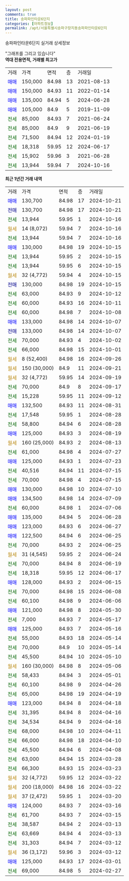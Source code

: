 ```yaml
---
layout: post
comments: true
title: 송파파인타운6단지
categories: [아파트정보]
permalink: /apt/서울특별시송파구장지동송파파인타운6단지
---
```


송파파인타운6단지 실거래 상세정보

<script type="text/javascript">
  google.charts.load('current', {'packages':['line', 'corechart']});
  google.charts.setOnLoadCallback(drawChart);

  function drawChart() {
    var data = new google.visualization.DataTable();
    data.addColumn('date', '거래일');
    data.addColumn('number', "매매");
    data.addColumn('number', "전세");
    data.addColumn('number', "전매");

    data.addRows([[new Date(Date.parse("2024-10-21")), 130700, null, null], [new Date(Date.parse("2024-10-21")), null, null, 130700], [new Date(Date.parse("2024-10-16")), null, 13944, null], [new Date(Date.parse("2024-10-16")), null, null, null], [new Date(Date.parse("2024-10-16")), null, 13944, null], [new Date(Date.parse("2024-10-15")), 130000, null, null], [new Date(Date.parse("2024-10-15")), null, 13944, null], [new Date(Date.parse("2024-10-15")), null, 13944, null], [new Date(Date.parse("2024-10-15")), null, null, null], [new Date(Date.parse("2024-10-15")), null, null, 130000], [new Date(Date.parse("2024-10-12")), null, 63000, null], [new Date(Date.parse("2024-10-11")), null, 60000, null], [new Date(Date.parse("2024-10-08")), null, 60000, null], [new Date(Date.parse("2024-10-07")), 133000, null, null], [new Date(Date.parse("2024-10-07")), null, null, 133000], [new Date(Date.parse("2024-10-02")), null, 70000, null], [new Date(Date.parse("2024-10-01")), null, 66000, null], [new Date(Date.parse("2024-09-26")), null, null, null], [new Date(Date.parse("2024-09-21")), null, null, null], [new Date(Date.parse("2024-09-19")), null, null, null], [new Date(Date.parse("2024-09-17")), null, 70000, null], [new Date(Date.parse("2024-09-12")), null, 15228, null], [new Date(Date.parse("2024-08-31")), 132500, null, null], [new Date(Date.parse("2024-08-28")), null, 17548, null], [new Date(Date.parse("2024-08-28")), null, 58800, null], [new Date(Date.parse("2024-08-19")), 125000, null, null], [new Date(Date.parse("2024-08-13")), null, null, null], [new Date(Date.parse("2024-07-27")), null, 61000, null], [new Date(Date.parse("2024-07-23")), 125000, null, null], [new Date(Date.parse("2024-07-15")), null, 40516, null], [new Date(Date.parse("2024-07-15")), null, 70000, null], [new Date(Date.parse("2024-07-10")), 130000, null, null], [new Date(Date.parse("2024-07-09")), 134500, null, null], [new Date(Date.parse("2024-07-06")), null, 60000, null], [new Date(Date.parse("2024-06-28")), 135000, null, null], [new Date(Date.parse("2024-06-27")), 123000, null, null], [new Date(Date.parse("2024-06-25")), 122500, null, null], [new Date(Date.parse("2024-06-25")), null, 70000, null], [new Date(Date.parse("2024-06-24")), null, null, null], [new Date(Date.parse("2024-06-19")), null, 70000, null], [new Date(Date.parse("2024-06-17")), null, 18318, null], [new Date(Date.parse("2024-06-15")), 128000, null, null], [new Date(Date.parse("2024-06-08")), null, 70000, null], [new Date(Date.parse("2024-06-06")), null, 60100, null], [new Date(Date.parse("2024-05-30")), 121000, null, null], [new Date(Date.parse("2024-05-17")), null, 7000, null], [new Date(Date.parse("2024-05-16")), 125000, null, null], [new Date(Date.parse("2024-05-14")), null, 55000, null], [new Date(Date.parse("2024-05-14")), null, 70000, null], [new Date(Date.parse("2024-05-10")), null, 45500, null], [new Date(Date.parse("2024-05-06")), null, null, null], [new Date(Date.parse("2024-05-01")), null, 58433, null], [new Date(Date.parse("2024-04-26")), null, 60100, null], [new Date(Date.parse("2024-04-19")), null, 65000, null], [new Date(Date.parse("2024-04-18")), 123000, null, null], [new Date(Date.parse("2024-04-16")), null, 31395, null], [new Date(Date.parse("2024-04-16")), null, 34534, null], [new Date(Date.parse("2024-04-11")), null, 68000, null], [new Date(Date.parse("2024-04-10")), null, 66000, null], [new Date(Date.parse("2024-04-08")), null, 45500, null], [new Date(Date.parse("2024-03-28")), null, 63000, null], [new Date(Date.parse("2024-03-23")), null, 66300, null], [new Date(Date.parse("2024-03-22")), null, null, null], [new Date(Date.parse("2024-03-22")), null, null, null], [new Date(Date.parse("2024-03-20")), null, null, null], [new Date(Date.parse("2024-03-16")), 124000, null, null], [new Date(Date.parse("2024-03-15")), null, 61700, null], [new Date(Date.parse("2024-03-13")), null, 38587, null], [new Date(Date.parse("2024-03-13")), null, 63669, null], [new Date(Date.parse("2024-03-12")), null, 31303, null], [new Date(Date.parse("2024-03-12")), null, null, null], [new Date(Date.parse("2024-03-01")), 125000, null, null], [new Date(Date.parse("2024-02-27")), null, 69000, null]]);

    var options = {
      hAxis: {
        format: 'yyyy/MM/dd'
      },    
      lineWidth: 0,
      pointsVisible: true,    
      title: '최근 1년간 유형별 실거래가 분포',
      legend: { position: 'bottom' }
    };

    var formatter = new google.visualization.NumberFormat({pattern:'###,###'} );
    formatter.format(data, 1);
    formatter.format(data, 2);
    
    setTimeout(function() {
        var chart = new google.visualization.LineChart(document.getElementById('columnchart_material'));
        chart.draw(data, (options));
        document.getElementById('loading').style.display = 'none';
    }, 200);
  }
</script>


<div id="loading" style="z-index:20; display: block; margin-left: 0px">"그래프를 그리고 있습니다"</div>
<div id="columnchart_material" style="width: 95%; margin-left: 0px; display: block"></div>
<!-- contents start -->
<b>역대 전용면적, 거래별 최고가</b>
<table class="sortable">
    <tr>
      <td>거래</td>
      <td>가격</td>
      <td>면적</td>
      <td>층</td>
      <td>거래일</td>
    </tr>
        <tr>
          <td><a style="color: blue">매매</a></td>
          <td>150,000</td>
          <td>84.98</td>
          <td>13</td>
          <td>2021-08-13</td>
        </tr>            <tr>
          <td><a style="color: blue">매매</a></td>
          <td>150,000</td>
          <td>84.93</td>
          <td>11</td>
          <td>2022-01-14</td>
        </tr>            <tr>
          <td><a style="color: blue">매매</a></td>
          <td>135,000</td>
          <td>84.94</td>
          <td>5</td>
          <td>2024-06-28</td>
        </tr>            <tr>
          <td><a style="color: blue">매매</a></td>
          <td>105,000</td>
          <td>84.9</td>
          <td>5</td>
          <td>2019-11-09</td>
        </tr>        
        <tr>
              <td><a style="color: darkgreen">전세</a></td>
              <td>85,000</td>
              <td>84.93</td>
              <td>7</td>
              <td>2021-06-24</td>
            </tr>            <tr>
              <td><a style="color: darkgreen">전세</a></td>
              <td>85,000</td>
              <td>84.9</td>
              <td>9</td>
              <td>2021-06-19</td>
            </tr>            <tr>
              <td><a style="color: darkgreen">전세</a></td>
              <td>71,500</td>
              <td>84.94</td>
              <td>12</td>
              <td>2024-01-19</td>
            </tr>            <tr>
              <td><a style="color: darkgreen">전세</a></td>
              <td>18,318</td>
              <td>59.95</td>
              <td>12</td>
              <td>2024-06-17</td>
            </tr>            <tr>
              <td><a style="color: darkgreen">전세</a></td>
              <td>15,902</td>
              <td>59.96</td>
              <td>3</td>
              <td>2021-06-28</td>
            </tr>            <tr>
              <td><a style="color: darkgreen">전세</a></td>
              <td>13,944</td>
              <td>59.94</td>
              <td>7</td>
              <td>2024-10-16</td>
            </tr>        
    
</table>

<b>최근 1년간 거래 내역</b>

<table class="sortable">
    <tr>
      <td>거래</td>
      <td>가격</td>
      <td>면적</td>
      <td>층</td>
      <td>거래일</td>
    </tr>
    <tr>
      <td><a style="color: blue">매매</a></td>
      <td>130,700</td>
      <td>84.98</td>
      <td>17</td>
      <td>2024-10-21</td>
    </tr>          <tr>
      <td><a style="color: darkblue">전매</a></td>
      <td>130,700</td>
      <td>84.98</td>
      <td>17</td>
      <td>2024-10-21</td>
    </tr>          <tr>
      <td><a style="color: darkgreen">전세</a></td>
      <td>13,944</td>
      <td>59.95</td>
      <td>1</td>
      <td>2024-10-16</td>
    </tr>          <tr>
      <td><a style="color: darkgoldenrod">월세</a></td>
      <td>14 (8,072)</td>
      <td>59.94</td>
      <td>7</td>
      <td>2024-10-16</td>
    </tr>          <tr>
      <td><a style="color: darkgreen">전세</a></td>
      <td>13,944</td>
      <td>59.94</td>
      <td>7</td>
      <td>2024-10-16</td>
    </tr>          <tr>
      <td><a style="color: blue">매매</a></td>
      <td>130,000</td>
      <td>84.98</td>
      <td>19</td>
      <td>2024-10-15</td>
    </tr>          <tr>
      <td><a style="color: darkgreen">전세</a></td>
      <td>13,944</td>
      <td>59.95</td>
      <td>2</td>
      <td>2024-10-15</td>
    </tr>          <tr>
      <td><a style="color: darkgreen">전세</a></td>
      <td>13,944</td>
      <td>59.95</td>
      <td>6</td>
      <td>2024-10-15</td>
    </tr>          <tr>
      <td><a style="color: darkgoldenrod">월세</a></td>
      <td>32 (4,772)</td>
      <td>59.94</td>
      <td>4</td>
      <td>2024-10-15</td>
    </tr>          <tr>
      <td><a style="color: darkblue">전매</a></td>
      <td>130,000</td>
      <td>84.98</td>
      <td>19</td>
      <td>2024-10-15</td>
    </tr>          <tr>
      <td><a style="color: darkgreen">전세</a></td>
      <td>63,000</td>
      <td>84.93</td>
      <td>9</td>
      <td>2024-10-12</td>
    </tr>          <tr>
      <td><a style="color: darkgreen">전세</a></td>
      <td>60,000</td>
      <td>84.93</td>
      <td>16</td>
      <td>2024-10-11</td>
    </tr>          <tr>
      <td><a style="color: darkgreen">전세</a></td>
      <td>60,000</td>
      <td>84.98</td>
      <td>7</td>
      <td>2024-10-08</td>
    </tr>          <tr>
      <td><a style="color: blue">매매</a></td>
      <td>133,000</td>
      <td>84.98</td>
      <td>14</td>
      <td>2024-10-07</td>
    </tr>          <tr>
      <td><a style="color: darkblue">전매</a></td>
      <td>133,000</td>
      <td>84.98</td>
      <td>14</td>
      <td>2024-10-07</td>
    </tr>          <tr>
      <td><a style="color: darkgreen">전세</a></td>
      <td>70,000</td>
      <td>84.93</td>
      <td>4</td>
      <td>2024-10-02</td>
    </tr>          <tr>
      <td><a style="color: darkgreen">전세</a></td>
      <td>66,000</td>
      <td>84.98</td>
      <td>15</td>
      <td>2024-10-01</td>
    </tr>          <tr>
      <td><a style="color: darkgoldenrod">월세</a></td>
      <td>8 (52,400)</td>
      <td>84.98</td>
      <td>16</td>
      <td>2024-09-26</td>
    </tr>          <tr>
      <td><a style="color: darkgoldenrod">월세</a></td>
      <td>150 (30,000)</td>
      <td>84.9</td>
      <td>11</td>
      <td>2024-09-21</td>
    </tr>          <tr>
      <td><a style="color: darkgoldenrod">월세</a></td>
      <td>32 (4,772)</td>
      <td>59.95</td>
      <td>14</td>
      <td>2024-09-19</td>
    </tr>          <tr>
      <td><a style="color: darkgreen">전세</a></td>
      <td>70,000</td>
      <td>84.9</td>
      <td>8</td>
      <td>2024-09-17</td>
    </tr>          <tr>
      <td><a style="color: darkgreen">전세</a></td>
      <td>15,228</td>
      <td>59.95</td>
      <td>11</td>
      <td>2024-09-12</td>
    </tr>          <tr>
      <td><a style="color: blue">매매</a></td>
      <td>132,500</td>
      <td>84.93</td>
      <td>11</td>
      <td>2024-08-31</td>
    </tr>          <tr>
      <td><a style="color: darkgreen">전세</a></td>
      <td>17,548</td>
      <td>59.95</td>
      <td>1</td>
      <td>2024-08-28</td>
    </tr>          <tr>
      <td><a style="color: darkgreen">전세</a></td>
      <td>58,800</td>
      <td>84.94</td>
      <td>6</td>
      <td>2024-08-28</td>
    </tr>          <tr>
      <td><a style="color: blue">매매</a></td>
      <td>125,000</td>
      <td>84.93</td>
      <td>3</td>
      <td>2024-08-19</td>
    </tr>          <tr>
      <td><a style="color: darkgoldenrod">월세</a></td>
      <td>160 (25,000)</td>
      <td>84.93</td>
      <td>2</td>
      <td>2024-08-13</td>
    </tr>          <tr>
      <td><a style="color: darkgreen">전세</a></td>
      <td>61,000</td>
      <td>84.98</td>
      <td>4</td>
      <td>2024-07-27</td>
    </tr>          <tr>
      <td><a style="color: blue">매매</a></td>
      <td>125,000</td>
      <td>84.93</td>
      <td>1</td>
      <td>2024-07-23</td>
    </tr>          <tr>
      <td><a style="color: darkgreen">전세</a></td>
      <td>40,516</td>
      <td>84.94</td>
      <td>11</td>
      <td>2024-07-15</td>
    </tr>          <tr>
      <td><a style="color: darkgreen">전세</a></td>
      <td>70,000</td>
      <td>84.98</td>
      <td>4</td>
      <td>2024-07-15</td>
    </tr>          <tr>
      <td><a style="color: blue">매매</a></td>
      <td>130,000</td>
      <td>84.98</td>
      <td>10</td>
      <td>2024-07-10</td>
    </tr>          <tr>
      <td><a style="color: blue">매매</a></td>
      <td>134,500</td>
      <td>84.98</td>
      <td>14</td>
      <td>2024-07-09</td>
    </tr>          <tr>
      <td><a style="color: darkgreen">전세</a></td>
      <td>60,000</td>
      <td>84.98</td>
      <td>1</td>
      <td>2024-07-06</td>
    </tr>          <tr>
      <td><a style="color: blue">매매</a></td>
      <td>135,000</td>
      <td>84.94</td>
      <td>5</td>
      <td>2024-06-28</td>
    </tr>          <tr>
      <td><a style="color: blue">매매</a></td>
      <td>123,000</td>
      <td>84.93</td>
      <td>6</td>
      <td>2024-06-27</td>
    </tr>          <tr>
      <td><a style="color: blue">매매</a></td>
      <td>122,500</td>
      <td>84.94</td>
      <td>6</td>
      <td>2024-06-25</td>
    </tr>          <tr>
      <td><a style="color: darkgreen">전세</a></td>
      <td>70,000</td>
      <td>84.93</td>
      <td>2</td>
      <td>2024-06-25</td>
    </tr>          <tr>
      <td><a style="color: darkgoldenrod">월세</a></td>
      <td>31 (4,545)</td>
      <td>59.95</td>
      <td>2</td>
      <td>2024-06-24</td>
    </tr>          <tr>
      <td><a style="color: darkgreen">전세</a></td>
      <td>70,000</td>
      <td>84.94</td>
      <td>8</td>
      <td>2024-06-19</td>
    </tr>          <tr>
      <td><a style="color: darkgreen">전세</a></td>
      <td>18,318</td>
      <td>59.95</td>
      <td>12</td>
      <td>2024-06-17</td>
    </tr>          <tr>
      <td><a style="color: blue">매매</a></td>
      <td>128,000</td>
      <td>84.93</td>
      <td>2</td>
      <td>2024-06-15</td>
    </tr>          <tr>
      <td><a style="color: darkgreen">전세</a></td>
      <td>70,000</td>
      <td>84.98</td>
      <td>15</td>
      <td>2024-06-08</td>
    </tr>          <tr>
      <td><a style="color: darkgreen">전세</a></td>
      <td>60,100</td>
      <td>84.98</td>
      <td>9</td>
      <td>2024-06-06</td>
    </tr>          <tr>
      <td><a style="color: blue">매매</a></td>
      <td>121,000</td>
      <td>84.98</td>
      <td>8</td>
      <td>2024-05-30</td>
    </tr>          <tr>
      <td><a style="color: darkgreen">전세</a></td>
      <td>7,000</td>
      <td>84.93</td>
      <td>7</td>
      <td>2024-05-17</td>
    </tr>          <tr>
      <td><a style="color: blue">매매</a></td>
      <td>125,000</td>
      <td>84.93</td>
      <td>7</td>
      <td>2024-05-16</td>
    </tr>          <tr>
      <td><a style="color: darkgreen">전세</a></td>
      <td>55,000</td>
      <td>84.93</td>
      <td>18</td>
      <td>2024-05-14</td>
    </tr>          <tr>
      <td><a style="color: darkgreen">전세</a></td>
      <td>70,000</td>
      <td>84.9</td>
      <td>10</td>
      <td>2024-05-14</td>
    </tr>          <tr>
      <td><a style="color: darkgreen">전세</a></td>
      <td>45,500</td>
      <td>84.94</td>
      <td>10</td>
      <td>2024-05-10</td>
    </tr>          <tr>
      <td><a style="color: darkgoldenrod">월세</a></td>
      <td>160 (30,000)</td>
      <td>84.98</td>
      <td>8</td>
      <td>2024-05-06</td>
    </tr>          <tr>
      <td><a style="color: darkgreen">전세</a></td>
      <td>58,433</td>
      <td>84.94</td>
      <td>3</td>
      <td>2024-05-01</td>
    </tr>          <tr>
      <td><a style="color: darkgreen">전세</a></td>
      <td>60,100</td>
      <td>84.98</td>
      <td>9</td>
      <td>2024-04-26</td>
    </tr>          <tr>
      <td><a style="color: darkgreen">전세</a></td>
      <td>65,000</td>
      <td>84.98</td>
      <td>19</td>
      <td>2024-04-19</td>
    </tr>          <tr>
      <td><a style="color: blue">매매</a></td>
      <td>123,000</td>
      <td>84.94</td>
      <td>8</td>
      <td>2024-04-18</td>
    </tr>          <tr>
      <td><a style="color: darkgreen">전세</a></td>
      <td>31,395</td>
      <td>84.94</td>
      <td>8</td>
      <td>2024-04-16</td>
    </tr>          <tr>
      <td><a style="color: darkgreen">전세</a></td>
      <td>34,534</td>
      <td>84.94</td>
      <td>9</td>
      <td>2024-04-16</td>
    </tr>          <tr>
      <td><a style="color: darkgreen">전세</a></td>
      <td>68,000</td>
      <td>84.98</td>
      <td>10</td>
      <td>2024-04-11</td>
    </tr>          <tr>
      <td><a style="color: darkgreen">전세</a></td>
      <td>66,000</td>
      <td>84.98</td>
      <td>18</td>
      <td>2024-04-10</td>
    </tr>          <tr>
      <td><a style="color: darkgreen">전세</a></td>
      <td>45,500</td>
      <td>84.94</td>
      <td>6</td>
      <td>2024-04-08</td>
    </tr>          <tr>
      <td><a style="color: darkgreen">전세</a></td>
      <td>63,000</td>
      <td>84.94</td>
      <td>15</td>
      <td>2024-03-28</td>
    </tr>          <tr>
      <td><a style="color: darkgreen">전세</a></td>
      <td>66,300</td>
      <td>84.93</td>
      <td>15</td>
      <td>2024-03-23</td>
    </tr>          <tr>
      <td><a style="color: darkgoldenrod">월세</a></td>
      <td>32 (4,772)</td>
      <td>59.95</td>
      <td>12</td>
      <td>2024-03-22</td>
    </tr>          <tr>
      <td><a style="color: darkgoldenrod">월세</a></td>
      <td>200 (18,000)</td>
      <td>84.98</td>
      <td>16</td>
      <td>2024-03-22</td>
    </tr>          <tr>
      <td><a style="color: darkgoldenrod">월세</a></td>
      <td>37 (2,472)</td>
      <td>59.95</td>
      <td>1</td>
      <td>2024-03-20</td>
    </tr>          <tr>
      <td><a style="color: blue">매매</a></td>
      <td>124,000</td>
      <td>84.93</td>
      <td>7</td>
      <td>2024-03-16</td>
    </tr>          <tr>
      <td><a style="color: darkgreen">전세</a></td>
      <td>61,700</td>
      <td>84.93</td>
      <td>7</td>
      <td>2024-03-15</td>
    </tr>          <tr>
      <td><a style="color: darkgreen">전세</a></td>
      <td>38,587</td>
      <td>84.94</td>
      <td>2</td>
      <td>2024-03-13</td>
    </tr>          <tr>
      <td><a style="color: darkgreen">전세</a></td>
      <td>63,669</td>
      <td>84.94</td>
      <td>4</td>
      <td>2024-03-13</td>
    </tr>          <tr>
      <td><a style="color: darkgreen">전세</a></td>
      <td>31,303</td>
      <td>84.94</td>
      <td>7</td>
      <td>2024-03-12</td>
    </tr>          <tr>
      <td><a style="color: darkgoldenrod">월세</a></td>
      <td>36 (3,172)</td>
      <td>59.96</td>
      <td>3</td>
      <td>2024-03-12</td>
    </tr>          <tr>
      <td><a style="color: blue">매매</a></td>
      <td>125,000</td>
      <td>84.93</td>
      <td>17</td>
      <td>2024-03-01</td>
    </tr>          <tr>
      <td><a style="color: darkgreen">전세</a></td>
      <td>69,000</td>
      <td>84.98</td>
      <td>5</td>
      <td>2024-02-27</td>
    </tr>      </table>
<!-- contents end -->    

